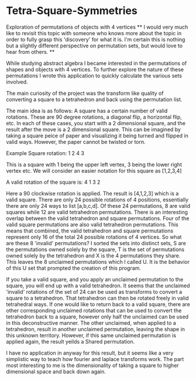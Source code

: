 # Tetra-Square-Symmetries
Exploration of permutations of objects with 4 vertices
** I would very much like to revisit this topic with someone who knows more about the topic in order to fully grasp this 'discovery' for what it is. I'm certain this is nothing but a slightly different perspective on permutation sets, but would love to hear from others. **

While studying abstract algebra I became interested in the permutations of shapes and objects with 4 vertices. To further explore the nature of these permutations I wrote this application to quickly calculate the various sets involved.

The main curiosity of the project was the transform like quality of converting a square to a tetrahedron and back using the permutation list.

The main idea is as follows:
A square has a certain number of valid rotations. These are 90 degree rotations, a diagonal flip, a horizontal flip, etc. In each of these cases, you start with a 2 dimensional square, and the result after the move is a 2 dimensional square. This can be imagined by taking a square peice of paper and visualizing it being turned and flipped in valid ways. However, the paper cannot be twisted or torn.

Example Square rotation:
1 2
4 3

This is a square with 1 being the upper left vertex, 3 being the lower right vertex etc. We will consider an easier notation for this square as [1,2,3,4]

A valid rotation of the square is:
4 1
3 2

Here a 90 clockwise rotation is applied. The result is [4,1,2,3] which is a valid square. There are only 24 possible rotations of 4 positions, essentially there are only 24 ways to list [a,b,c,d]. Of these 24 permutations, 8 are valid squares while 12 are valid tetrahedron permutations.
There is an interesting overlap between the valid tetrahedron and square permutations. Four of the valid square permutations are also valid tetrahedron permutations. This means that combined, the valid tetrahedron and square permutations represent only 16 of the total 24 possible rotations of 4 vertices. So what are these 8 'invalid' permutations?
I sorted the sets into distinct sets, S are the permutations owned solely by the square, T is the set of permutations owned solely by the tetrahedron and X is the 4 permutations they share. This leaves the 8 unclaimed permutations which I called U. It is the behavior of this U set that prompted the creation of this program.

If you take a valid square, and you apply an unclaimed permutation to the square, you will end up with a valid tetrahedron. It seems that the unclaimed 'invalid' rotations of the set of 24 can be used as transforms to convert a square to a tetrahedron. That tetrahedron can then be rotated freely in valid tetrahedral ways. If one would like to return back to a valid square, there are other corresponding unclaimed rotations that can be used to convert the tetrahedron back to a square, however only half the unclaimed can be used in this deconstructive manner. The other unclaimed, when applied to a tetrahedron, result in another unclaimed permutation, leaving the shape in this unknown territory. However, if this same unclaimed permutation is applied again, the result yeilds a Shared permutation.

I have no application in anyway for this result, but it seems like a very simplistic way to teach how fourier and laplace transforms work. The part most interesting to me is the dimensionality of taking a square to higher dimensional space and back down again.
